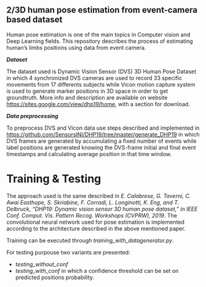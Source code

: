 ## 2/3D human pose estimation from event-camera based dataset

Human pose estimation is one of the main topics in Computer vision and Deep Learning fields. This repository describes the process of estimating human’s limbs positions using data from event camera.

***Dataset***

The dataset used is Dynamic Vision Sensor (DVS) 3D Human Pose Dataset in which 4 synchronized DVS cameras are used to record 33 specific movements from 17 differents subjects while Vicon motion capture system is used to generate marker positions in 3D space in order to get groundtruth. More info and description are available on website https://sites.google.com/view/dhp19/home, with a section for download.

***Data preprocessing***

To preprocess DVS and Vicon data use steps described and implemented in https://github.com/SensorsINI/DHP19/tree/master/generate_DHP19 in which DVS frames are generated by accumulating a fixed number of events while label positions are generated knowing the DVS-frame initial and final event timestamps and calculating average position in that time window.

# Training & Testing 

The approach used is the same described in *E. Calabrese, G. Taverni, C. Awai Easthope, S. Skriabine, F. Corradi, L. Longinotti, K. Eng, and T. Delbruck, “DHP19: Dynamic
vision sensor 3D human pose dataset,” in IEEE Conf. Comput. Vis. Pattern Recog. Workshops (CVPRW), 2019*.
The convolutional neural network used for pose estimation is implemented according to the architecture described in the above mentioned paper.

Training can be executed through *training_with_datagenerator.py*.

For testing purpouse two variants are presented:

- *testing_without_conf* 
- *testing_with_conf* in which a confidence threshold can be set on predicted positions probability.
